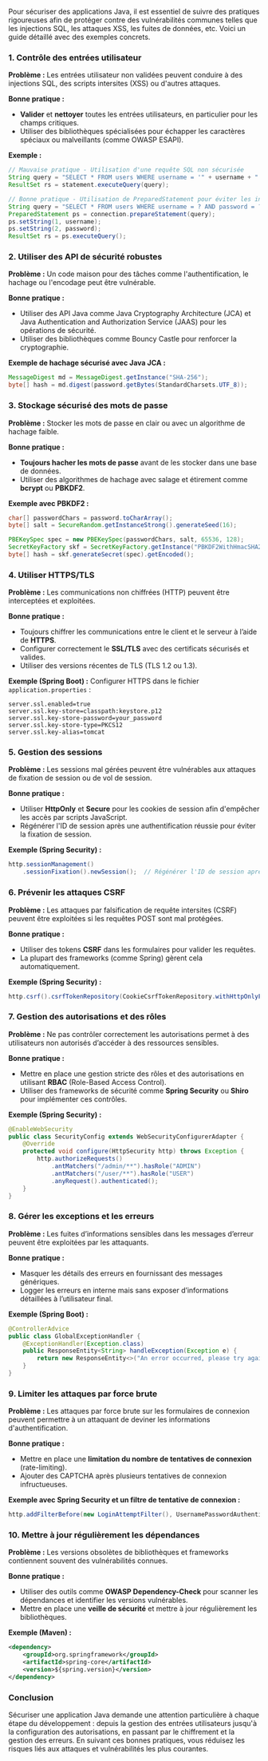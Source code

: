 Pour sécuriser des applications Java, il est essentiel de suivre des pratiques rigoureuses afin de protéger contre des vulnérabilités communes telles que les injections SQL, les attaques XSS, les fuites de données, etc. Voici un guide détaillé avec des exemples concrets.

### 1. **Contrôle des entrées utilisateur**
   **Problème :** Les entrées utilisateur non validées peuvent conduire à des injections SQL, des scripts intersites (XSS) ou d'autres attaques.

   **Bonne pratique :**
   - **Valider** et **nettoyer** toutes les entrées utilisateurs, en particulier pour les champs critiques.
   - Utiliser des bibliothèques spécialisées pour échapper les caractères spéciaux ou malveillants (comme OWASP ESAPI).

   **Exemple :**
   ```java
   // Mauvaise pratique - Utilisation d'une requête SQL non sécurisée
   String query = "SELECT * FROM users WHERE username = '" + username + "' AND password = '" + password + "'";
   ResultSet rs = statement.executeQuery(query);

   // Bonne pratique - Utilisation de PreparedStatement pour éviter les injections SQL
   String query = "SELECT * FROM users WHERE username = ? AND password = ?";
   PreparedStatement ps = connection.prepareStatement(query);
   ps.setString(1, username);
   ps.setString(2, password);
   ResultSet rs = ps.executeQuery();
   ```

### 2. **Utiliser des API de sécurité robustes**
   **Problème :** Un code maison pour des tâches comme l'authentification, le hachage ou l'encodage peut être vulnérable.

   **Bonne pratique :**
   - Utiliser des API Java comme Java Cryptography Architecture (JCA) et Java Authentication and Authorization Service (JAAS) pour les opérations de sécurité.
   - Utiliser des bibliothèques comme Bouncy Castle pour renforcer la cryptographie.

   **Exemple de hachage sécurisé avec Java JCA :**
   ```java
   MessageDigest md = MessageDigest.getInstance("SHA-256");
   byte[] hash = md.digest(password.getBytes(StandardCharsets.UTF_8));
   ```

### 3. **Stockage sécurisé des mots de passe**
   **Problème :** Stocker les mots de passe en clair ou avec un algorithme de hachage faible.

   **Bonne pratique :**
   - **Toujours hacher les mots de passe** avant de les stocker dans une base de données.
   - Utiliser des algorithmes de hachage avec salage et étirement comme **bcrypt** ou **PBKDF2**.

   **Exemple avec PBKDF2 :**
   ```java
   char[] passwordChars = password.toCharArray();
   byte[] salt = SecureRandom.getInstanceStrong().generateSeed(16);

   PBEKeySpec spec = new PBEKeySpec(passwordChars, salt, 65536, 128);
   SecretKeyFactory skf = SecretKeyFactory.getInstance("PBKDF2WithHmacSHA256");
   byte[] hash = skf.generateSecret(spec).getEncoded();
   ```

### 4. **Utiliser HTTPS/TLS**
   **Problème :** Les communications non chiffrées (HTTP) peuvent être interceptées et exploitées.

   **Bonne pratique :**
   - Toujours chiffrer les communications entre le client et le serveur à l’aide de **HTTPS**.
   - Configurer correctement le **SSL/TLS** avec des certificats sécurisés et valides.
   - Utiliser des versions récentes de TLS (TLS 1.2 ou 1.3).

   **Exemple (Spring Boot) :** Configurer HTTPS dans le fichier `application.properties` :
   ```properties
   server.ssl.enabled=true
   server.ssl.key-store=classpath:keystore.p12
   server.ssl.key-store-password=your_password
   server.ssl.key-store-type=PKCS12
   server.ssl.key-alias=tomcat
   ```

### 5. **Gestion des sessions**
   **Problème :** Les sessions mal gérées peuvent être vulnérables aux attaques de fixation de session ou de vol de session.

   **Bonne pratique :**
   - Utiliser **HttpOnly** et **Secure** pour les cookies de session afin d'empêcher les accès par scripts JavaScript.
   - Régénérer l'ID de session après une authentification réussie pour éviter la fixation de session.

   **Exemple (Spring Security) :**
   ```java
   http.sessionManagement()
       .sessionFixation().newSession();  // Régénérer l'ID de session après connexion
   ```

### 6. **Prévenir les attaques CSRF**
   **Problème :** Les attaques par falsification de requête intersites (CSRF) peuvent être exploitées si les requêtes POST sont mal protégées.

   **Bonne pratique :**
   - Utiliser des tokens **CSRF** dans les formulaires pour valider les requêtes.
   - La plupart des frameworks (comme Spring) gèrent cela automatiquement.

   **Exemple (Spring Security) :**
   ```java
   http.csrf().csrfTokenRepository(CookieCsrfTokenRepository.withHttpOnlyFalse());
   ```

### 7. **Gestion des autorisations et des rôles**
   **Problème :** Ne pas contrôler correctement les autorisations permet à des utilisateurs non autorisés d’accéder à des ressources sensibles.

   **Bonne pratique :**
   - Mettre en place une gestion stricte des rôles et des autorisations en utilisant **RBAC** (Role-Based Access Control).
   - Utiliser des frameworks de sécurité comme **Spring Security** ou **Shiro** pour implémenter ces contrôles.

   **Exemple (Spring Security) :**
   ```java
   @EnableWebSecurity
   public class SecurityConfig extends WebSecurityConfigurerAdapter {
       @Override
       protected void configure(HttpSecurity http) throws Exception {
           http.authorizeRequests()
               .antMatchers("/admin/**").hasRole("ADMIN")
               .antMatchers("/user/**").hasRole("USER")
               .anyRequest().authenticated();
       }
   }
   ```

### 8. **Gérer les exceptions et les erreurs**
   **Problème :** Les fuites d’informations sensibles dans les messages d’erreur peuvent être exploitées par les attaquants.

   **Bonne pratique :**
   - Masquer les détails des erreurs en fournissant des messages génériques.
   - Logger les erreurs en interne mais sans exposer d’informations détaillées à l’utilisateur final.

   **Exemple (Spring Boot) :**
   ```java
   @ControllerAdvice
   public class GlobalExceptionHandler {
       @ExceptionHandler(Exception.class)
       public ResponseEntity<String> handleException(Exception e) {
           return new ResponseEntity<>("An error occurred, please try again later", HttpStatus.INTERNAL_SERVER_ERROR);
       }
   }
   ```

### 9. **Limiter les attaques par force brute**
   **Problème :** Les attaques par force brute sur les formulaires de connexion peuvent permettre à un attaquant de deviner les informations d'authentification.

   **Bonne pratique :**
   - Mettre en place une **limitation du nombre de tentatives de connexion** (rate-limiting).
   - Ajouter des CAPTCHA après plusieurs tentatives de connexion infructueuses.

   **Exemple avec Spring Security et un filtre de tentative de connexion :**
   ```java
   http.addFilterBefore(new LoginAttemptFilter(), UsernamePasswordAuthenticationFilter.class);
   ```

### 10. **Mettre à jour régulièrement les dépendances**
   **Problème :** Les versions obsolètes de bibliothèques et frameworks contiennent souvent des vulnérabilités connues.

   **Bonne pratique :**
   - Utiliser des outils comme **OWASP Dependency-Check** pour scanner les dépendances et identifier les versions vulnérables.
   - Mettre en place une **veille de sécurité** et mettre à jour régulièrement les bibliothèques.

   **Exemple (Maven) :**
   ```xml
   <dependency>
       <groupId>org.springframework</groupId>
       <artifactId>spring-core</artifactId>
       <version>${spring.version}</version>
   </dependency>
   ```

### Conclusion
Sécuriser une application Java demande une attention particulière à chaque étape du développement : depuis la gestion des entrées utilisateurs jusqu'à la configuration des autorisations, en passant par le chiffrement et la gestion des erreurs. En suivant ces bonnes pratiques, vous réduisez les risques liés aux attaques et vulnérabilités les plus courantes.
